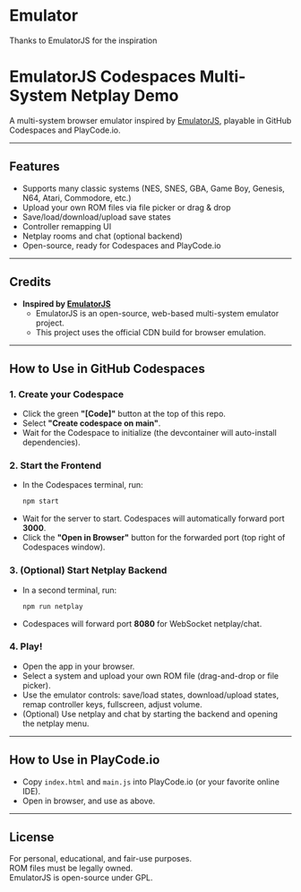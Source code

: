 # Emulator
Thanks to EmulatorJS for the inspiration
# EmulatorJS Codespaces Multi-System Netplay Demo

A multi-system browser emulator inspired by [EmulatorJS](https://github.com/emulatorjs/emulatorjs), playable in GitHub Codespaces and PlayCode.io.

---

## Features

- Supports many classic systems (NES, SNES, GBA, Game Boy, Genesis, N64, Atari, Commodore, etc.)
- Upload your own ROM files via file picker or drag & drop
- Save/load/download/upload save states
- Controller remapping UI
- Netplay rooms and chat (optional backend)
- Open-source, ready for Codespaces and PlayCode.io

---

## Credits

- **Inspired by [EmulatorJS](https://github.com/emulatorjs/emulatorjs)**
  - EmulatorJS is an open-source, web-based multi-system emulator project.
  - This project uses the official CDN build for browser emulation.

---

## How to Use in GitHub Codespaces

### 1. **Create your Codespace**

- Click the green **"[Code]"** button at the top of this repo.
- Select **"Create codespace on main"**.
- Wait for the Codespace to initialize (the devcontainer will auto-install dependencies).

### 2. **Start the Frontend**

- In the Codespaces terminal, run:
  ```sh
  npm start
  ```
- Wait for the server to start. Codespaces will automatically forward port **3000**.
- Click the **"Open in Browser"** button for the forwarded port (top right of Codespaces window).

### 3. **(Optional) Start Netplay Backend**

- In a second terminal, run:
  ```sh
  npm run netplay
  ```
- Codespaces will forward port **8080** for WebSocket netplay/chat.

### 4. **Play!**

- Open the app in your browser.
- Select a system and upload your own ROM file (drag-and-drop or file picker).
- Use the emulator controls: save/load states, download/upload states, remap controller keys, fullscreen, adjust volume.
- (Optional) Use netplay and chat by starting the backend and opening the netplay menu.

---

## How to Use in PlayCode.io

- Copy `index.html` and `main.js` into PlayCode.io (or your favorite online IDE).
- Open in browser, and use as above.

---

## License

For personal, educational, and fair-use purposes.  
ROM files must be legally owned.  
EmulatorJS is open-source under GPL.

```
